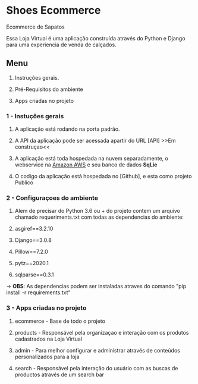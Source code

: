 # **Shoes Ecommerce**


Ecommerce de Sapatos



Essa Loja Virtual é uma aplicação construída através do Python e Django para uma experiencia de venda de calçados.



## Menu


1. Instruções gerais.


2. Pré-Requisitos do ambiente


3. Apps criadas no projeto



### 1 - Instuções gerais



1. A aplicação está rodando na porta padrão.


2. A API da aplicação pode ser acessada apartir do URL [API] >>Em construçao<<



4. A aplicação está toda hospedada na nuvem separadamente, o webservice na [Amazon AWS](https://aws.amazon.com/pt/) e seu banco de dados **SqLie**



5. O codigo da aplicação está hospedada no [Github], e esta como projeto Publico



### 2 -  Configuraçoes do ambiente



1. Alem de precisar do Python 3.6 ou + do projeto contem um arquivo chamado requeriments.txt com todas as dependencias do ambiente:

1. asgiref==3.2.10
2. Django==3.0.8
3. Pillow==7.2.0
4. pytz==2020.1
5. sqlparse==0.3.1

-> **OBS**: As dependencias podem ser instaladas atraves do comando "pip install -r requirements.txt"



### 3 - Apps criadas no projeto



1. ecommerce - Base de todo o projeto

2. products - Responsável pela organizaçao e interação com os produtos cadastrados na Loja Virtual

3. admin - Para melhor configurar e administrar através de conteúdos personalizados para a loja

4. search - Responsável pela interação do usuário com as buscas de productos através de um search bar
